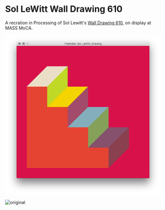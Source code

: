 # Sol LeWitt Wall Drawing 610

A recration in Processing of Sol Lewitt's [Wall Drawing 610](http://massmoca.org/event/walldrawing610/), on display at MASS MoCA.

![example image](img.png)

![original](sol_lewitt_610.png)